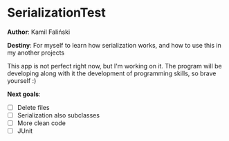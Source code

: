 # SerializationTest

__Author__: Kamil Faliński

__Destiny__: For myself to learn how serialization works, and how to use this in my another projects

This app is not perfect right now, but I'm working on it. The program will be developing along with it the development of programming skills, so brave yourself :)

__Next goals__:
 - [ ] Delete files
 - [ ] Serialization also subclasses
 - [ ] More clean code
 - [ ] JUnit
